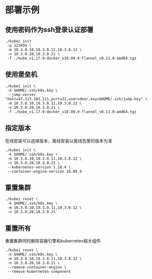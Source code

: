# 部署示例

## 使用密码作为ssh登录认证部署

```
./kubei init
 -p 123456 \
 -m 10.3.0.10,10.3.0.11,10.3.0.12 \
 -n 10.3.0.20,10.3.0.21 \
 -f ./kube_v1.17.9-docker_v18.09.9-flannel_v0.11.0-amd64.tgz
```

## 使用堡垒机

```
./kubei init \
 -k $HOME/.ssh/k8s.key \
 --jump-server "host=47.113.102.111,port=22,user=deer,key=$HOME/.ssh/jump.key" \
 -m 10.3.0.10,10.3.0.11,10.3.0.12 \
 -n 10.3.0.20,10.3.0.21 \
 -f ./kube_v1.17.9-docker_v18.09.9-flannel_v0.11.0-amd64.tgz
```


## 指定版本

在线安装可以选择版本，离线安装以离线包里的版本为准  
```
./kubei init \
 -k $HOME/.ssh/k8s.key \
 -m 10.3.0.10,10.3.0.11,10.3.0.12 \
 -n 10.3.0.20,10.3.0.21 \
 --kubernetes-version 1.16.4 \
 --container-engine-version 18.09.9
```


## 重置集群

```
./kubei reset \
 -k $HOME/.ssh/k8s.key \
 -m 10.3.0.10,10.3.0.11,10.3.0.12 \
 -n 10.3.0.20,10.3.0.21
```

## 重置所有

重置集群同时删除容器引擎和kubernetes相关组件

```
./kubei reset \
 -k $HOME/.ssh/k8s.key \
 -m 10.3.0.10,10.3.0.11,10.3.0.12 \
 -n 10.3.0.20,10.3.0.21 \
 --remove-container-engine \
 --remove-kubernetes-component
```
